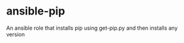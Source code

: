 ansible-pip
===========

An ansible role that installs pip using get-pip.py and then installs any version 
